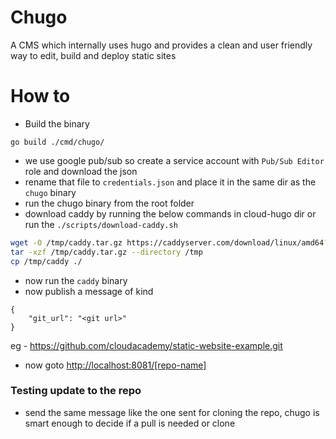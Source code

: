 # Chugo

A CMS which internally uses hugo and provides a clean and user friendly way to edit, build and deploy static sites

# How to

- Build the binary
```
go build ./cmd/chugo/
```
- we use google pub/sub so create a service account with `Pub/Sub Editor` role and download the json
- rename that file to `credentials.json` and place it in the same dir as the `chugo` binary
- run the chugo binary from the root folder
- download caddy by running the below commands in cloud-hugo dir or run the `./scripts/download-caddy.sh`
```bash
wget -O /tmp/caddy.tar.gz https://caddyserver.com/download/linux/amd64?license=personal
tar -xzf /tmp/caddy.tar.gz --directory /tmp
cp /tmp/caddy ./
```
- now run the `caddy` binary
- now publish a message of kind
```
{
    "git_url": "<git url>"
}
```

eg - https://github.com/cloudacademy/static-website-example.git

- now goto [http://localhost:8081/\[repo-name\]](http://localhost:8081/static-website-example)

### Testing update to the repo

- send the same message like the one sent for cloning the repo, chugo is smart enough to decide if a pull is needed or clone